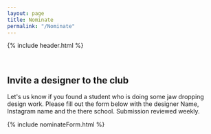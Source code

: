 ```yaml
---
layout: page
title: Nominate
permalink: "/Nominate"
---
```

{% include header.html %}

<br>


## Invite a designer to the club
Let's us know if you found a student who is doing some jaw dropping design work. Please fill out the form below with the designer Name, Instagram name and the there school. Submission reviewed weekly.

{% include nominateForm.html %}
